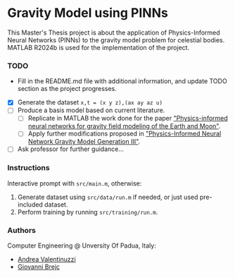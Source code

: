 # Gravity Model using PINNs
This Master's Thesis project is about the application of Physics-Informed Neural Networks (PINNs) to the gravity model problem for celestial bodies.  
MATLAB R2024b is used for the implementation of the project.

### TODO
- Fill in the README.md file with additional information, and update TODO section as the project progresses.
- [x] Generate the dataset `x,t = (x y z),(ax ay az u)`
- [ ] Produce a basis model based on current literature.
    - [ ] Replicate in MATLAB the work done for the paper ["Physics-informed neural networks for gravity field modeling of the Earth and Moon"](https://link.springer.com/article/10.1007/s10569-022-10069-5).
    - [ ] Apply further modifications proposed in ["Physics-Informed Neural Network Gravity Model Generation III"](https://arxiv.org/abs/2312.10257).
- [ ] Ask professor for further guidance...

### Instructions
Interactive prompt with `src/main.m`, otherwise:
1. Generate dataset using `src/data/run.m` if needed, or just used pre-included dataset.
2. Perform training by running `src/training/run.m`.

### Authors
Computer Engineering @ Unversity Of Padua, Italy:
- [Andrea Valentinuzzi](github.com/akappakappa)
- [Giovanni Brejc](github.com/Govawi)